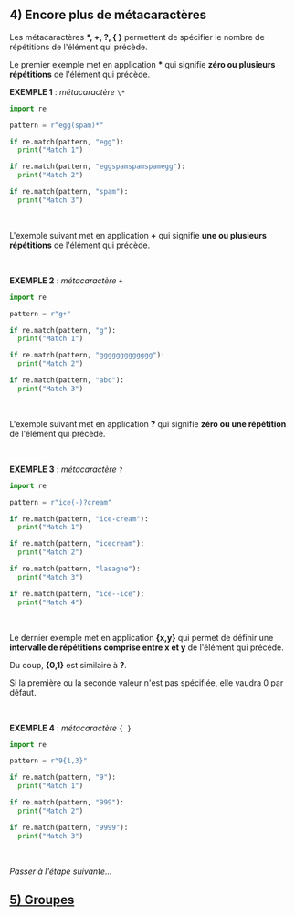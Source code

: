 ## 4) Encore plus de métacaractères
Les métacaractères **\*, +, ?, { }** permettent de spécifier le nombre de répétitions de l'élément qui précède.

Le premier exemple met en application **\*** qui signifie **zéro ou plusieurs répétitions** de l'élément qui précède.

**EXEMPLE 1** : *métacaractère* ` \* `

```python
import re

pattern = r"egg(spam)*"

if re.match(pattern, "egg"):
  print("Match 1")

if re.match(pattern, "eggspamspamspamegg"):
  print("Match 2")

if re.match(pattern, "spam"):
  print("Match 3")
```
<br>

L'exemple suivant met en application **+** qui signifie **une ou plusieurs répétitions** de l'élément qui précède.

<br>

**EXEMPLE 2** : *métacaractère* ` + `

```python
import re

pattern = r"g+"

if re.match(pattern, "g"):
  print("Match 1")

if re.match(pattern, "ggggggggggggg"):
  print("Match 2")

if re.match(pattern, "abc"):
  print("Match 3")
```
<br>

L'exemple suivant met en application **?** qui signifie **zéro ou une répétition** de l'élément qui précède.

<br>

**EXEMPLE 3** : *métacaractère* ` ? `

```python
import re

pattern = r"ice(-)?cream"

if re.match(pattern, "ice-cream"):
  print("Match 1")

if re.match(pattern, "icecream"):
  print("Match 2")

if re.match(pattern, "lasagne"):
  print("Match 3")

if re.match(pattern, "ice--ice"):
  print("Match 4")
```
<br>

Le dernier exemple met en application **{x,y}** qui permet de définir une **intervalle de répétitions comprise entre x et y** de l'élément qui précède.

Du coup, **{0,1}** est similaire à **?**.

Si la première ou la seconde valeur n'est pas spécifiée, elle vaudra 0 par défaut.

<br>

**EXEMPLE 4** : *métacaractère* ` { } `

```python
import re

pattern = r"9{1,3}"

if re.match(pattern, "9"):
  print("Match 1")

if re.match(pattern, "999"):
  print("Match 2")

if re.match(pattern, "9999"):
  print("Match 3")
```
<br>

*Passer à l'étape suivante...*
## [5) Groupes](./regex-py-05.md)
